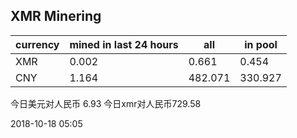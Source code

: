 ## XMR Minering

|currency|mined in last 24 hours|all|in pool|
|---|---|---|---|
|XMR|0.002|0.661|0.454|
|CNY|1.164|482.071|330.927|

今日美元对人民币 6.93	今日xmr对人民币729.58


2018-10-18 05:05